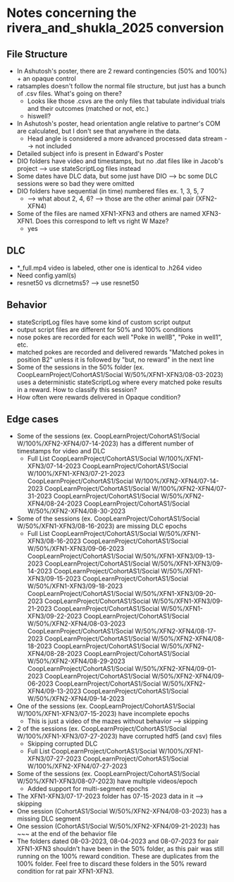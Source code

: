 # Notes concerning the rivera_and_shukla_2025 conversion

## File Structure
- In Ashutosh's poster, there are 2 reward contingencies (50% and 100%) + an opaque control
- ratsamples doesn't follow the normal file structure, but just has a bunch of .csv files. What's going on there?
    - Looks like those .csvs are the only files that tabulate individual trials and their outcomes (matched or not, etc.)
    - hiswell?
- In Ashutosh's poster, head orientation angle relative to partner's COM are calculated, but I don't see that anywhere in the data.
    - Head angle is considered a more advanced processed data stream --> not included
- Detailed subject info is present in Edward's Poster
- DIO folders have video and timestamps, but no .dat files like in Jacob's project --> use stateScriptLog files instead
- Some dates have DLC data, but some just have DIO --> bc some DLC sessions were so bad they were omitted
- DIO folders have sequential (in time) numbered files ex. 1, 3, 5, 7
    - --> what about 2, 4, 6? --> those are the other animal pair (XFN2-XFN4)
- Some of the files are named XFN1-XFN3 and others are named XFN3-XFN1. Does this correspond to left vs right W Maze?
    - yes

## DLC
- *_full.mp4 video is labeled, other one is identical to .h264 video
- Need config.yaml(s)
- resnet50 vs dlcrnetms5? --> use resnet50

## Behavior

- stateScriptLog files have some kind of custom script output
- output script files are different for 50% and 100% conditions
- nose pokes are recorded for each well "Poke in wellB", "Poke in well1", etc.
- matched pokes are recorded and delivered rewards "Matched pokes in position B2" unless it is followed by "but, no reward" in the next line
- Some of the sessions in the 50% folder (ex. CoopLearnProject/CohortAS1/Social W/50%/XFN1-XFN3/08-03-2023) uses a deterministic stateScriptLog where every matched poke results in a reward. How to classify this session?
- How often were rewards delivered in Opaque condition?

## Edge cases
- Some of the sessions (ex. CoopLearnProject/CohortAS1/Social W/100%/XFN2-XFN4/07-14-2023) has a different number of timestamps for video and DLC
    - Full List
        CoopLearnProject/CohortAS1/Social W/100%/XFN1-XFN3/07-14-2023
        CoopLearnProject/CohortAS1/Social W/100%/XFN1-XFN3/07-21-2023
        CoopLearnProject/CohortAS1/Social W/100%/XFN2-XFN4/07-14-2023
        CoopLearnProject/CohortAS1/Social W/100%/XFN2-XFN4/07-31-2023
        CoopLearnProject/CohortAS1/Social W/50%/XFN2-XFN4/08-24-2023
        CoopLearnProject/CohortAS1/Social W/50%/XFN2-XFN4/08-30-2023
- Some of the sessions (ex. CoopLearnProject/CohortAS1/Social W/50%/XFN1-XFN3/08-16-2023) are missing DLC epochs
    - Full List
        CoopLearnProject/CohortAS1/Social W/50%/XFN1-XFN3/08-16-2023
        CoopLearnProject/CohortAS1/Social W/50%/XFN1-XFN3/09-06-2023
        CoopLearnProject/CohortAS1/Social W/50%/XFN1-XFN3/09-13-2023
        CoopLearnProject/CohortAS1/Social W/50%/XFN1-XFN3/09-14-2023
        CoopLearnProject/CohortAS1/Social W/50%/XFN1-XFN3/09-15-2023
        CoopLearnProject/CohortAS1/Social W/50%/XFN1-XFN3/09-18-2023
        CoopLearnProject/CohortAS1/Social W/50%/XFN1-XFN3/09-20-2023
        CoopLearnProject/CohortAS1/Social W/50%/XFN1-XFN3/09-21-2023
        CoopLearnProject/CohortAS1/Social W/50%/XFN1-XFN3/09-22-2023
        CoopLearnProject/CohortAS1/Social W/50%/XFN2-XFN4/08-03-2023
        CoopLearnProject/CohortAS1/Social W/50%/XFN2-XFN4/08-17-2023
        CoopLearnProject/CohortAS1/Social W/50%/XFN2-XFN4/08-18-2023
        CoopLearnProject/CohortAS1/Social W/50%/XFN2-XFN4/08-28-2023
        CoopLearnProject/CohortAS1/Social W/50%/XFN2-XFN4/08-29-2023
        CoopLearnProject/CohortAS1/Social W/50%/XFN2-XFN4/09-01-2023
        CoopLearnProject/CohortAS1/Social W/50%/XFN2-XFN4/09-06-2023
        CoopLearnProject/CohortAS1/Social W/50%/XFN2-XFN4/09-13-2023
        CoopLearnProject/CohortAS1/Social W/50%/XFN2-XFN4/09-14-2023
- One of the sessions (ex. CoopLearnProject/CohortAS1/Social W/100%/XFN1-XFN3/07-15-2023) have incomplete epochs
    - This is just a video of the mazes without behavior --> skipping
- 2 of the sessions (ex. CoopLearnProject/CohortAS1/Social W/100%/XFN1-XFN3/07-27-2023) have corrupted hdf5 (and csv) files
    - Skipping corrupted DLC
    - Full List
        CoopLearnProject/CohortAS1/Social W/100%/XFN1-XFN3/07-27-2023
        CoopLearnProject/CohortAS1/Social W/100%/XFN2-XFN4/07-27-2023
- Some of the sessions (ex. CoopLearnProject/CohortAS1/Social W/50%/XFN1-XFN3/08-07-2023) have multiple videos/epoch
    - Added support for multi-segment epochs
- The XFN1-XFN3/07-17-2023 folder has 07-15-2023 data in it --> skipping
- One session (CohortAS1/Social W/50%/XFN2-XFN4/08-03-2023) has a missing DLC segment
- One session (CohortAS1/Social W/50%/XFN2-XFN4/09-21-2023) has ~~~ at the end of the behavior file
- The folders dated 08-03-2023, 08-04-2023 and 08-07-2023 for pair XFN1-XFN3 shouldn't have been in the 50% folder, as this pair was still running on the 100% reward condition. These are duplicates from the 100% folder. Feel free to discard these folders in the 50% reward condition for rat pair XFN1-XFN3.
